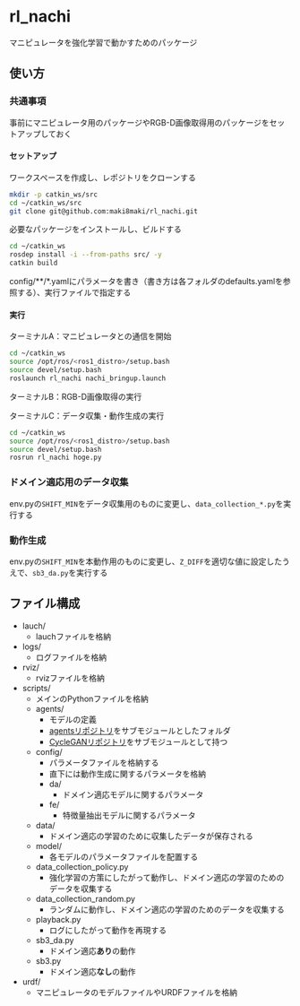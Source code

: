 # rl_nachi

マニピュレータを強化学習で動かすためのパッケージ

## 使い方

### 共通事項

事前にマニピュレータ用のパッケージやRGB-D画像取得用のパッケージをセットアップしておく

#### セットアップ

ワークスペースを作成し、レポジトリをクローンする

```bash
mkdir -p catkin_ws/src
cd ~/catkin_ws/src
git clone git@github.com:maki8maki/rl_nachi.git
```

必要なパッケージをインストールし、ビルドする

```bash
cd ~/catkin_ws
rosdep install -i --from-paths src/ -y
catkin build
```

config/**/*.yamlにパラメータを書き（書き方は各フォルダのdefaults.yamlを参照する）、実行ファイルで指定する

#### 実行

ターミナルA：マニピュレータとの通信を開始

```bash
cd ~/catkin_ws
source /opt/ros/<ros1_distro>/setup.bash
source devel/setup.bash
roslaunch rl_nachi nachi_bringup.launch
```

ターミナルB：RGB-D画像取得の実行

ターミナルC：データ収集・動作生成の実行

```bash
cd ~/catkin_ws
source /opt/ros/<ros1_distro>/setup.bash
source devel/setup.bash
rosrun rl_nachi hoge.py
```

### ドメイン適応用のデータ収集

env.pyの`SHIFT_MIN`をデータ収集用のものに変更し、`data_collection_*.py`を実行する

### 動作生成

env.pyの`SHIFT_MIN`を本動作用のものに変更し、`Z_DIFF`を適切な値に設定したうえで、`sb3_da.py`を実行する

## ファイル構成

* lauch/
  * lauchファイルを格納
* logs/
  * ログファイルを格納
* rviz/
  * rvizファイルを格納
* scripts/
  * メインのPythonファイルを格納
  * agents/
    * モデルの定義
    * [agentsリポジトリ](https://github.com/maki8maki/agents)をサブモジュールとしたフォルダ
    * [CycleGANリポジトリ](https://github.com/maki8maki/pytorch-CycleGAN-and-pix2pix.git)をサブモジュールとして持つ
  * config/
    * パラメータファイルを格納する
    * 直下には動作生成に関するパラメータを格納
    * da/
      * ドメイン適応モデルに関するパラメータ
    * fe/
      * 特徴量抽出モデルに関するパラメータ
  * data/
    * ドメイン適応の学習のために収集したデータが保存される
  * model/
    * 各モデルのパラメータファイルを配置する
  * data_collection_policy.py
    * 強化学習の方策にしたがって動作し、ドメイン適応の学習のためのデータを収集する
  * data_collection_random.py
    * ランダムに動作し、ドメイン適応の学習のためのデータを収集する
  * playback.py
    * ログにしたがって動作を再現する
  * sb3_da.py
    * ドメイン適応**あり**の動作
  * sb3.py
    * ドメイン適応**なし**の動作
* urdf/
  * マニピュレータのモデルファイルやURDFファイルを格納
